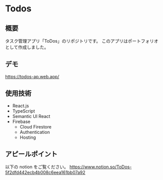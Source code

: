 # Todos

## 概要

タスク管理アプリ「ToDos」のリポジトリです。
このアプリはポートフォリオとして作成しました。

## デモ

https://todos-ap.web.app/

## 使用技術

- React.js
- TypeScript
- Semantic UI React
- Firebase
  - Cloud Firestore
  - Authentication
  - Hosting

## アピールポイント

以下の notion をご覧ください。
https://www.notion.so/ToDos-5f2dfd442ecb4b008c6eea161bb07a92

